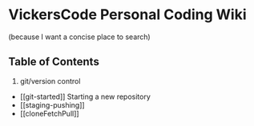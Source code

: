 # VickersCode Personal Coding Wiki
(because I want a concise place to search)

## Table of Contents
1. git/version control
  - [[git-started]] Starting a new repository
  - [[staging-pushing]]
  - [[cloneFetchPull]]


